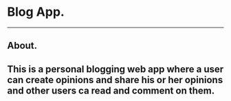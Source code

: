 # Blog App.
---
## About.
This is a personal blogging web app where a user can create opinions and share his or her opinions and other users ca read and comment on them.
---


